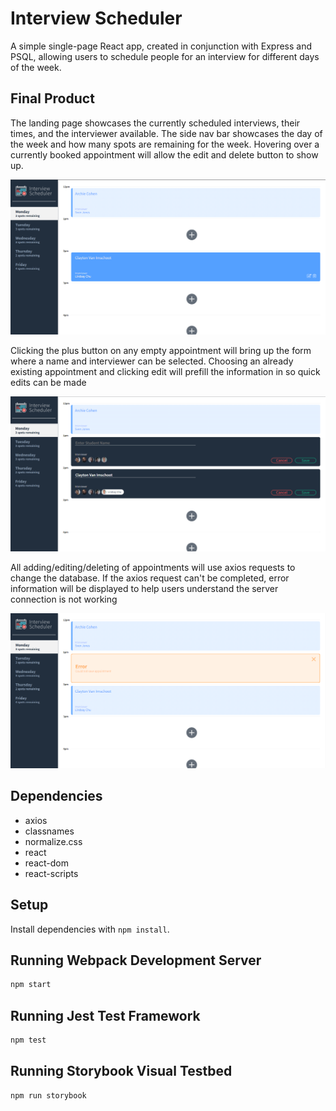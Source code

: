 # Interview Scheduler

A simple single-page React app, created in conjunction with Express and PSQL, allowing users to schedule people for an interview for different days of the week.

## Final Product

The landing page showcases the currently scheduled interviews, their times, and the interviewer available. The side nav bar showcases the day of the week and how many spots are remaining for the week. Hovering over a currently booked appointment will allow the edit and delete button to show up.

![Landing Page](https://github.com/Cvanimschoot/scheduler/blob/master/docs/Landing_Page.png?raw=true)

Clicking the plus button on any empty appointment will bring up the form where a name and interviewer can be selected. Choosing an already existing appointment and clicking edit will prefill the information in so quick edits can be made

![Edit Form](https://github.com/Cvanimschoot/scheduler/blob/master/docs/Edit_Form.png?raw=true)

All adding/editing/deleting of appointments will use axios requests to change the database. If the axios request can't be completed, error information will be displayed to help users understand the server connection is not working

![Server Error](https://github.com/Cvanimschoot/scheduler/blob/master/docs/Error_Save.png?raw=true)

## Dependencies

- axios
- classnames
- normalize.css
- react
- react-dom
- react-scripts

## Setup

Install dependencies with `npm install`.

## Running Webpack Development Server

```sh
npm start
```

## Running Jest Test Framework

```sh
npm test
```

## Running Storybook Visual Testbed

```sh
npm run storybook
```
